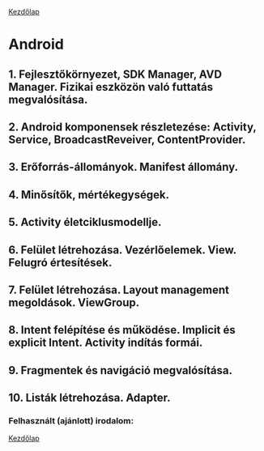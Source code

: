 [Kezdőlap](../README.md)

# Android

## 1. Fejlesztőkörnyezet, SDK Manager, AVD Manager. Fizikai eszközön való futtatás megvalósítása.
## 2. Android komponensek részletezése: Activity, Service, BroadcastReveiver, ContentProvider.
## 3. Erőforrás-állományok. Manifest állomány.
## 4. Minősítők, mértékegységek.
## 5. Activity életciklusmodellje.
## 6. Felület létrehozása. Vezérlőelemek. View. Felugró értesítések.
## 7. Felület létrehozása. Layout management megoldások. ViewGroup.
## 8. Intent felépítése és működése. Implicit és explicit Intent. Activity indítás formái.
## 9. Fragmentek és navigáció megvalósítása.
## 10. Listák létrehozása. Adapter.

### Felhasznált (ajánlott) irodalom:

[Kezdőlap](../README.md)
